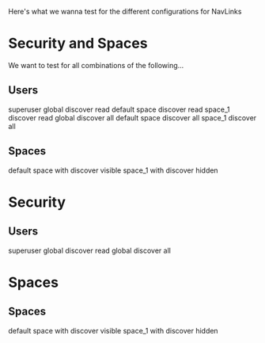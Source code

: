 Here's what we wanna test for the different configurations for NavLinks

# Security and Spaces

We want to test for all combinations of the following...

## Users
superuser
global discover read
default space discover read
space_1 discover read
global discover all
default space discover all
space_1 discover all

## Spaces
default space with discover visible
space_1 with discover hidden

# Security

## Users
superuser
global discover read
global discover all

# Spaces

## Spaces
default space with discover visible
space_1 with discover hidden
